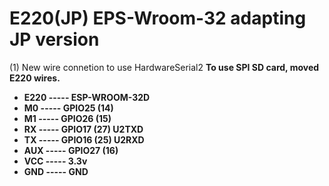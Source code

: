 # E220(JP) EPS-Wroom-32 adapting JP version

(1) New wire connetion to use HardwareSerial2 <b>
 To use SPI SD card, moved E220 wires.<b>
 * E220       ----- ESP-WROOM-32D
 * M0         ----- GPIO25 (14)
 * M1         ----- GPIO26 (15)
 * RX         ----- GPIO17 (27) U2TXD
 * TX         ----- GPIO16 (25) U2RXD
 * AUX        ----- GPIO27 (16)
 * VCC        ----- 3.3v
 * GND        ----- GND
 
